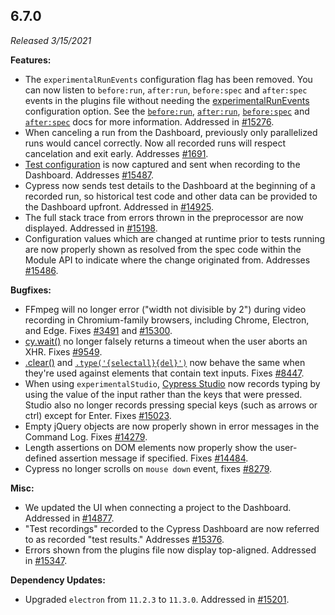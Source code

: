 ## 6.7.0

_Released 3/15/2021_

**Features:**

- The `experimentalRunEvents` configuration flag has been removed. You can now
  listen to `before:run`, `after:run`, `before:spec` and `after:spec` events in
  the plugins file without needing the
  [experimentalRunEvents](/guides/references/experiments) configuration option.
  See the [`before:run`](/api/plugins/before-run-api),
  [`after:run`](/api/plugins/after-run-api),
  [`before:spec`](/api/plugins/before-spec-api) and
  [`after:spec`](/api/plugins/after-spec-api) docs for more information.
  Addressed in [#15276](https://github.com/cypress-io/cypress/issues/15276).
- When canceling a run from the Dashboard, previously only parallelized runs
  would cancel correctly. Now all recorded runs will respect cancelation and
  exit early. Addresses
  [#1691](https://github.com/cypress-io/cypress/issues/1691).
- [Test configuration](/guides/core-concepts/writing-and-organizing-tests#Test-Configuration)
  is now captured and sent when recording to the Dashboard. Addresses
  [#15487](https://github.com/cypress-io/cypress/issues/15487).
- Cypress now sends test details to the Dashboard at the beginning of a recorded
  run, so historical test code and other data can be provided to the Dashboard
  upfront. Addressed in
  [#14925](https://github.com/cypress-io/cypress/issues/14925).
- The full stack trace from errors thrown in the preprocessor are now displayed.
  Addressed in [#15198](https://github.com/cypress-io/cypress/issues/15198).
- Configuration values which are changed at runtime prior to tests running are
  now properly shown as resolved from the spec code within the Module API to
  indicate where the change originated from. Addresses
  [#15486](https://github.com/cypress-io/cypress/issues/15486).

**Bugfixes:**

- FFmpeg will no longer error ("width not divisible by 2") during video
  recording in Chromium-family browsers, including Chrome, Electron, and Edge.
  Fixes [#3491](https://github.com/cypress-io/cypress/issues/3491) and
  [#15300](https://github.com/cypress-io/cypress/issues/15300).
- [cy.wait()](/api/commands/wait) no longer falsely returns a timeout when the
  user aborts an XHR. Fixes
  [#9549](https://github.com/cypress-io/cypress/issues/9549).
- [.clear()](/api/commands/clear) and
  [`.type('{selectall}{del}')`](/api/commands/type) now behave the same when
  they're used against elements that contain text inputs. Fixes
  [#8447](https://github.com/cypress-io/cypress/issues/8447).
- When using `experimentalStudio`,
  [Cypress Studio](/guides/core-concepts/cypress-studio) now records typing by
  using the value of the input rather than the keys that were pressed. Studio
  also no longer records pressing special keys (such as arrows or ctrl) except
  for Enter. Fixes [#15023](https://github.com/cypress-io/cypress/issues/15023).
- Empty jQuery objects are now properly shown in error messages in the Command
  Log. Fixes [#14279](https://github.com/cypress-io/cypress/issues/14279).
- Length assertions on DOM elements now properly show the user-defined assertion
  message if specified. Fixes
  [#14484](https://github.com/cypress-io/cypress/issues/14484).
- Cypress no longer scrolls on `mouse down` event, fixes
  [#8279](https://github.com/cypress-io/cypress/issues/8279).

**Misc:**

- We updated the UI when connecting a project to the Dashboard. Addressed in
  [#14877](https://github.com/cypress-io/cypress/issues/14877).
- "Test recordings" recorded to the Cypress Dashboard are now referred to as
  recorded "test results." Addresses
  [#15376](https://github.com/cypress-io/cypress/issues/15376).
- Errors shown from the plugins file now display top-aligned. Addressed in
  [#15347](https://github.com/cypress-io/cypress/issues/15347).

**Dependency Updates:**

- Upgraded `electron` from `11.2.3` to `11.3.0`. Addressed in
  [#15201](https://github.com/cypress-io/cypress/issues/15201).

